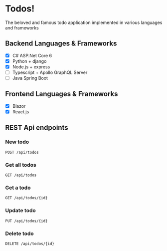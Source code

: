 # Todos!
The beloved and famous todo application implemented in various languages and frameworks

## Backend Languages & Frameworks
- [x] C# ASP.Net Core 6
- [x] Python + django
- [x] Node.js + express
- [ ] Typescript + Apollo GraphQL Server
- [ ] Java Spring Boot

## Frontend Languages & Frameworks
- [x] Blazor
- [x] React.js

## REST Api endpoints
### New todo
    POST /api/todos
### Get all todos
    GET /api/todos
### Get a todo
    GET /api/todos/{id}
### Update todo
    PUT /api/todos/{id}
### Delete todo
    DELETE /api/todos/{id}
